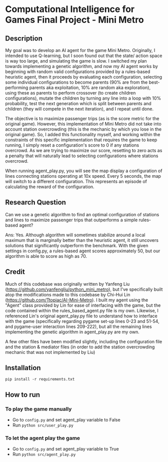 # Computational Intelligence for Games Final Project - Mini Metro

## Description
My goal was to develop an AI agent for the game Mini Metro. Originally, I intended to use Q-learning, but I soon found out that the state/ action space is way too large, and simulating the game is slow. I switched my plan towards implementing a genetic algorithm, and now my AI agent works by beginning with random valid configurations provided by a rules-based heuristic agent, then it proceeds by evaluating each configuration, selecting some individual configurations to become parents (90% are from the best-performing parents aka exploitation, 10% are random aka exploration), using these as parents to perform crossover (to create children configurations), mutate the children by turning any line into a loop with 10% probability, test the next generation which is split between parents and children (they will compete in the next iteration), and I repeat until done.

The objective is to maximize passenger trips (as is the score metric for the original game). However, this implementation of Mini Metro did not take into account station overcrowding (this is the mechanic by which you lose in the original game). So, I added this functionality myself, and working within the constraints of this specific implementation that requires the game to keep running, I simply reset a configuration's score to 0 if any stations overcrowd. As we are trying to maximize our score, resetting to zero acts as a penalty that will naturally lead to selecting configurations where stations overcrowd.

When running agent_play.py, you will see the map display a configuration of lines connecting stations operating at 10x speed. Every 5 seconds, the map will switch to a different configuration. This represents an episode of calculating the reward of the configuration.

## Research Question
Can we use a genetic algorithm to find an optimal configuration of stations and lines to maximize passenger trips that outperforms a simple rules-based agent?

Ans: Yes. Although algorithm will sometimes stabilize around a local maximum that is marginally better than the heuristic agent, it still uncovers solutions that significantly outperform the benchmark. 
With the given settings in config.py, a rules-based agent scores approximately 50, but our algorithm is able to score as high as 70. 

## Credit
Much of this codebase was originally written by Yanfeng Liu (https://github.com/yanfengliu/python_mini_metro), but I've specifically built atop the modifications made to this codebase by Chi-Hui Lin (https://github.com/Ttopiac/AI-Mini-Metro). I built my agent using the "Agent" class provided by Lin for ease of interfacing with the game, but the code contained within the rules_based_agent.py file is my own. Likewise, I referenced Lin's original agent_play.py file to understand how to interface with the game (specifically regarding pygame set-up lines 0-23 and 51-54, and pygame-user interaction lines 209-222), but all the remaining lines implementing the genetic algorithm in agent_play.py are my own.

A few other files have been modified slightly, including the configuration file and the station & mediator files (in order to add the station overcrowding mechanic that was not implemented by Liu)

## Installation
`pip install -r requirements.txt`

## How to run
### To play the game manually
* Go to `config.py` and set agent_play variable to False
* Run `python src/user_play.py`
### To let the agent play the game
* Go to `config.py` and set agent_play variable to True
* Run `python src/agent_play.py`
